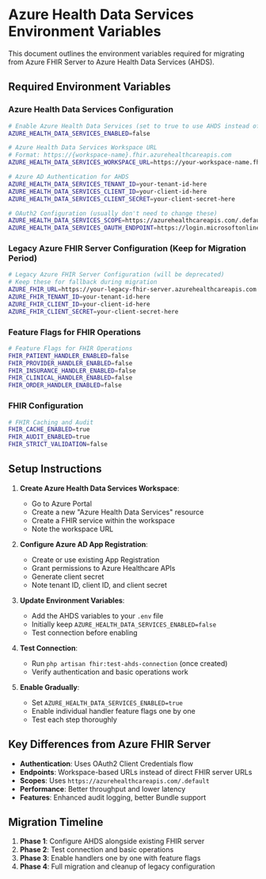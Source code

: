 # Azure Health Data Services Environment Variables

This document outlines the environment variables required for migrating from Azure FHIR Server to Azure Health Data Services (AHDS).

## Required Environment Variables

### Azure Health Data Services Configuration

```bash
# Enable Azure Health Data Services (set to true to use AHDS instead of legacy Azure FHIR Server)
AZURE_HEALTH_DATA_SERVICES_ENABLED=false

# Azure Health Data Services Workspace URL
# Format: https://{workspace-name}.fhir.azurehealthcareapis.com
AZURE_HEALTH_DATA_SERVICES_WORKSPACE_URL=https://your-workspace-name.fhir.azurehealthcareapis.com

# Azure AD Authentication for AHDS
AZURE_HEALTH_DATA_SERVICES_TENANT_ID=your-tenant-id-here
AZURE_HEALTH_DATA_SERVICES_CLIENT_ID=your-client-id-here
AZURE_HEALTH_DATA_SERVICES_CLIENT_SECRET=your-client-secret-here

# OAuth2 Configuration (usually don't need to change these)
AZURE_HEALTH_DATA_SERVICES_SCOPE=https://azurehealthcareapis.com/.default
AZURE_HEALTH_DATA_SERVICES_OAUTH_ENDPOINT=https://login.microsoftonline.com
```

### Legacy Azure FHIR Server Configuration (Keep for Migration Period)

```bash
# Legacy Azure FHIR Server Configuration (will be deprecated)
# Keep these for fallback during migration
AZURE_FHIR_URL=https://your-legacy-fhir-server.azurehealthcareapis.com
AZURE_FHIR_TENANT_ID=your-tenant-id-here
AZURE_FHIR_CLIENT_ID=your-client-id-here
AZURE_FHIR_CLIENT_SECRET=your-client-secret-here
```

### Feature Flags for FHIR Operations

```bash
# Feature Flags for FHIR Operations
FHIR_PATIENT_HANDLER_ENABLED=false
FHIR_PROVIDER_HANDLER_ENABLED=false
FHIR_INSURANCE_HANDLER_ENABLED=false
FHIR_CLINICAL_HANDLER_ENABLED=false
FHIR_ORDER_HANDLER_ENABLED=false
```

### FHIR Configuration

```bash
# FHIR Caching and Audit
FHIR_CACHE_ENABLED=true
FHIR_AUDIT_ENABLED=true
FHIR_STRICT_VALIDATION=false
```

## Setup Instructions

1. **Create Azure Health Data Services Workspace**:
   - Go to Azure Portal
   - Create a new "Azure Health Data Services" resource
   - Create a FHIR service within the workspace
   - Note the workspace URL

2. **Configure Azure AD App Registration**:
   - Create or use existing App Registration
   - Grant permissions to Azure Healthcare APIs
   - Generate client secret
   - Note tenant ID, client ID, and client secret

3. **Update Environment Variables**:
   - Add the AHDS variables to your `.env` file
   - Initially keep `AZURE_HEALTH_DATA_SERVICES_ENABLED=false`
   - Test connection before enabling

4. **Test Connection**:
   - Run `php artisan fhir:test-ahds-connection` (once created)
   - Verify authentication and basic operations work

5. **Enable Gradually**:
   - Set `AZURE_HEALTH_DATA_SERVICES_ENABLED=true`
   - Enable individual handler feature flags one by one
   - Test each step thoroughly

## Key Differences from Azure FHIR Server

- **Authentication**: Uses OAuth2 Client Credentials flow
- **Endpoints**: Workspace-based URLs instead of direct FHIR server URLs
- **Scopes**: Uses `https://azurehealthcareapis.com/.default`
- **Performance**: Better throughput and lower latency
- **Features**: Enhanced audit logging, better Bundle support

## Migration Timeline

1. **Phase 1**: Configure AHDS alongside existing FHIR server
2. **Phase 2**: Test connection and basic operations
3. **Phase 3**: Enable handlers one by one with feature flags
4. **Phase 4**: Full migration and cleanup of legacy configuration 